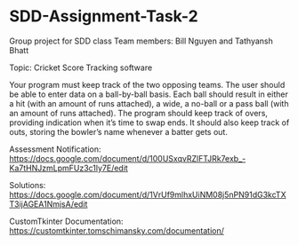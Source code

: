 # SDD-Assignment-Task-2
Group project for SDD class
Team members: Bill Nguyen and Tathyansh Bhatt

Topic: Cricket Score Tracking software

Your program must keep track of the two opposing teams. The user should be able to enter data on a ball-by-ball basis. 
Each ball should result in either a hit (with an amount of runs attached), a wide, a
 no-ball or a pass ball (with an amount of runs attached). 
The program should keep track of overs, providing indication when it’s time to swap ends. It should also keep track of outs, 
storing the bowler’s name whenever a batter gets out.

Assessment Notification:
https://docs.google.com/document/d/100USxqvRZlFTJRk7exb_-Ka7tHNJzmLpmFUz3c1ly7E/edit

Solutions:
https://docs.google.com/document/d/1VrUf9mlhxUiNM08j5nPN91dG3kcTXT3ijAGEA1NmjsA/edit

CustomTkinter Documentation:
https://customtkinter.tomschimansky.com/documentation/
